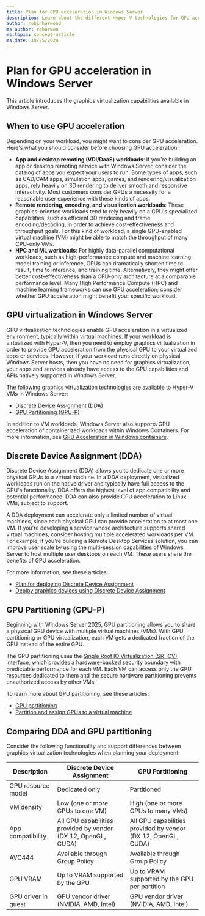 ```yaml
---
title: Plan for GPU acceleration in Windows Server
description: Learn about the different Hyper-V technologies for GPU acceleration, including DDA and GPU partitioning.
author: robinharwood
ms.author: roharwoo
ms.topic: concept-article
ms.date: 10/25/2024
---
```


# Plan for GPU acceleration in Windows Server

This article introduces the graphics virtualization capabilities available in Windows Server.

## When to use GPU acceleration

Depending on your workload, you might want to consider GPU acceleration. Here's what you should consider before choosing GPU acceleration:

- **App and desktop remoting (VDI/DaaS) workloads**: If you're building an app or desktop remoting service with Windows Server, consider the catalog of apps you expect your users to run. Some types of apps, such as CAD/CAM apps, simulation apps, games, and rendering/visualization apps, rely heavily on 3D rendering to deliver smooth and responsive interactivity. Most customers consider GPUs a necessity for a reasonable user experience with these kinds of apps.
- **Remote rendering, encoding, and visualization workloads**: These graphics-oriented workloads tend to rely heavily on a GPU's specialized capabilities, such as efficient 3D rendering and frame encoding/decoding, in order to achieve cost-effectiveness and throughput goals. For this kind of workload, a single GPU-enabled virtual machine (VM) might be able to match the throughput of many CPU-only VMs.
- **HPC and ML workloads**: For highly data-parallel computational workloads, such as high-performance compute and machine learning model training or inference, GPUs can dramatically shorten time to result, time to inference, and training time. Alternatively, they might offer better cost-effectiveness than a CPU-only architecture at a comparable performance level. Many High Performance Compute (HPC) and machine learning frameworks can use GPU acceleration; consider whether GPU acceleration might benefit your specific workload.

## GPU virtualization in Windows Server

GPU virtualization technologies enable GPU acceleration in a virtualized environment, typically within virtual machines. If your workload is virtualized with Hyper-V, then you need to employ graphics virtualization in order to provide GPU acceleration from the physical GPU to your virtualized apps or services. However, if your workload runs directly on physical Windows Server hosts, then you have no need for graphics virtualization; your apps and services already have access to the GPU capabilities and APIs natively supported in Windows Server.

The following graphics virtualization technologies are available to Hyper-V VMs in Windows Server:

- [Discrete Device Assignment (DDA)](#discrete-device-assignment-dda)
- [GPU Partitioning (GPU-P)](#gpu-partitioning-gpu-p)

In addition to VM workloads, Windows Server also supports GPU acceleration of containerized workloads within Windows Containers. For more information, see [GPU Acceleration in Windows containers](/virtualization/windowscontainers/deploy-containers/gpu-acceleration).

## Discrete Device Assignment (DDA)

Discrete Device Assignment (DDA) allows you to dedicate one or more physical GPUs to a virtual machine. In a DDA deployment, virtualized workloads run on the native driver and typically have full access to the GPU's functionality. DDA offers the highest level of app compatibility and potential performance. DDA can also provide GPU acceleration to Linux VMs, subject to support.

A DDA deployment can accelerate only a limited number of virtual machines, since each physical GPU can provide acceleration to at most one VM. If you're developing a service whose architecture supports shared virtual machines, consider hosting multiple accelerated workloads per VM. For example, if you're building a Remote Desktop Services solution, you can improve user scale by using the multi-session capabilities of Windows Server to host multiple user desktops on each VM. These users share the benefits of GPU acceleration.

For more information, see these articles:

- [Plan for deploying Discrete Device Assignment](plan-for-deploying-devices-using-discrete-device-assignment.md)
- [Deploy graphics devices using Discrete Device Assignment](../deploy/Deploying-graphics-devices-using-dda.md)

## GPU Partitioning (GPU-P)

Beginning with Windows Server 2025, GPU partitioning allows you to share a physical GPU device with multiple virtual machines (VMs). With GPU partitioning or GPU virtualization, each VM gets a dedicated fraction of the GPU instead of the entire GPU.

The GPU partitioning uses the [Single Root IO Virtualization (SR-IOV) interface](/windows-hardware/drivers/network/overview-of-single-root-i-o-virtualization--sr-iov-), which provides a hardware-backed security boundary with predictable performance for each VM. Each VM can access only the GPU resources dedicated to them and the secure hardware partitioning prevents unauthorized access by other VMs.

To learn more about GPU partitioning, see these articles:

- [GPU partitioning](../gpu-partitioning.md)
- [Partition and assign GPUs to a virtual machine](../partition-assign-vm-gpu.md)

## Comparing DDA and GPU partitioning

Consider the following functionality and support differences between graphics virtualization technologies when planning your deployment:

| Description | Discrete Device Assignment | GPU Partitioning |
|--|--|--|
| GPU resource model | Dedicated only | Partitioned |
| VM density | Low (one or more GPUs to one VM) | High (one or more GPUs to many VMs) |
| App compatibility | All GPU capabilities provided by vendor (DX 12, OpenGL, CUDA) | All GPU capabilities provided by vendor (DX 12, OpenGL, CUDA) |
| AVC444 | Available through Group Policy | Available through Group Policy |
| GPU VRAM | Up to VRAM supported by the GPU | Up to VRAM supported by the GPU per partition |
| GPU driver in guest | GPU vendor driver (NVIDIA, AMD, Intel) | GPU vendor driver (NVIDIA, AMD, Intel) |

